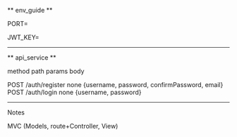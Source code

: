 ** env_guide **

PORT=

JWT_KEY=

----------------

** api_service **

method                path                  params          body

POST                /auth/register          none            {username, password, confirmPassword, email}
POST                /auth/login             none            {username, password}


--------------------


Notes

MVC (Models, route+Controller, View)